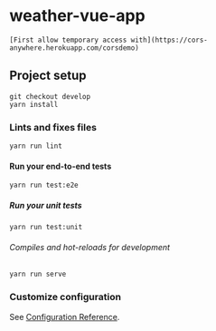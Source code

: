 # weather-vue-app

```
[First allow temporary access with](https://cors-anywhere.herokuapp.com/corsdemo)
```

## Project setup
```
git checkout develop
yarn install
```

### Lints and fixes files
```
yarn run lint
```

#### Run your end-to-end tests
```
yarn run test:e2e
```

##### Run your unit tests
```
yarn run test:unit
```

###### Compiles and hot-reloads for development
```
yarn run serve
```


### Customize configuration
See [Configuration Reference](https://cli.vuejs.org/config/).
